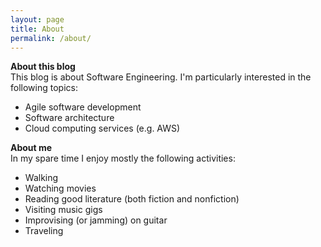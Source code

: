 ```yaml
---
layout: page
title: About
permalink: /about/
---
```


**About this blog**  
This blog is about Software Engineering. I'm particularly interested in the following topics:
* Agile software development
* Software architecture
* Cloud computing services (e.g. AWS)

**About me**   
In my spare time I enjoy mostly the following activities:
* Walking
* Watching movies
* Reading good literature (both fiction and nonfiction)
* Visiting music gigs
* Improvising (or jamming) on guitar
* Traveling